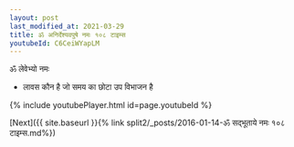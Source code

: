 ```yaml
---
layout: post
last_modified_at: 2021-03-29
title: ॐ अनिर्देश्यवपुषे नमः १०८ टाइम्स
youtubeId: C6CeiWYapLM
---
```

 
 
 ॐ लेवेभ्यो नमः  
 
 -  लावस कौन है जो समय का छोटा उप विभाजन है 
 
  
 
  
 
 
 
 
 
 


{% include youtubePlayer.html id=page.youtubeId %}
 
[Next]({{ site.baseurl }}{% link  split2/_posts/2016-01-14-ॐ सद्भूताये नमः १०८ टाइम्स.md%})
 
